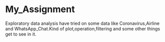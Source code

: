 # My_Assignment
Exploratory data analysis have tried on some data like Coronavirus,Airline and WhatsApp_Chat.Kind of plot,operation,filtering and some other things get to see in it.
